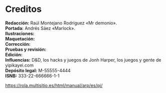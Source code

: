 
Creditos
========

**Redacción:** Raúl Montejano Rodríguez «Mr demonio».  
**Portada:** Andrés Sáez «Marlock».  
**Ilustraciones:**  
**Maquetación:**  
**Corrección:**  
**Pruebas y revisión:**  
**Edición:**  
**Influencias:** D&D, los hacks y juegos de Jonh Harper, los juegos y gente de yipikayei.com  
**Depósito legal:** M-55555-4444  
**ISNB:** 333-22-666666-1-1

https://rola.multisitio.es/html/manual/arp/es/pj/

<span data-content="center-xy" data-h1="off" data-index="off"></span>